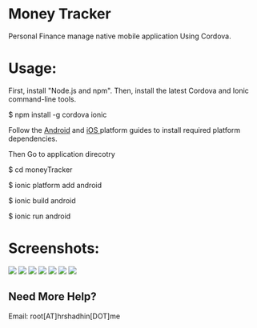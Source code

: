 # Money Tracker
Personal Finance manage native mobile application Using Cordova.

Usage:
=====

First, install "Node.js and npm". Then, install the latest Cordova and Ionic command-line tools. 

$ npm install -g cordova ionic

Follow the <a href="http://cordova.apache.org/docs/en/3.3.0/guide_platforms_android_index.md.html#Android%20Platform%20Guide" target="_blank">Android</a> and <a href="http://cordova.apache.org/docs/en/3.3.0/guide_platforms_ios_index.md.html#iOS%20Platform%20Guide" target="_blank"> iOS </a> platform guides to install required platform dependencies.

Then Go to application direcotry

$ cd moneyTracker

$ ionic platform add android

$ ionic build android

$ ionic run android


Screenshots:
===========
<img src="screenshots/1.png">
<img src="screenshots/2.png">
<img src="screenshots/3.png">
<img src="screenshots/4.png">
<img src="screenshots/5.png">
<img src="screenshots/6.png">
<img src="screenshots/7.png">

Need More Help?
---------------
Email: root[AT]hrshadhin[DOT]me


